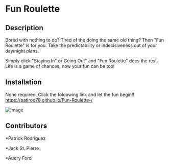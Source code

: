 # Fun Roulette
## Description
Bored with nothing to do? Tired of the doing the same old thing? Then "Fun Roulette" is for you. Take the predictability or indecisiveness out of your day/night plans. 

 Simply click "Staying In" or Going Out" and "Fun Roulette" does the rest. Life is a game of chances, now your fun can be too!

## Installation
None required. Click the foloowing link and let the fun begin!!
https://patjrod78.github.io/Fun-Roulette-/


![image](https://user-images.githubusercontent.com/82895280/132893932-d419178e-3988-40fb-9365-965ea60e713d.png)

## Contributors
*Patrick Rodriguez

*Jack St. Pierre

*Audry Ford

